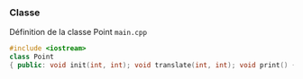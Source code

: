 ### Classe
Définition de la classe Point
`main.cpp`
```cpp
#include <iostream>
class Point 
{ public: void init(int, int); void translate(int, int); void print() { std::cout<<"("<
```